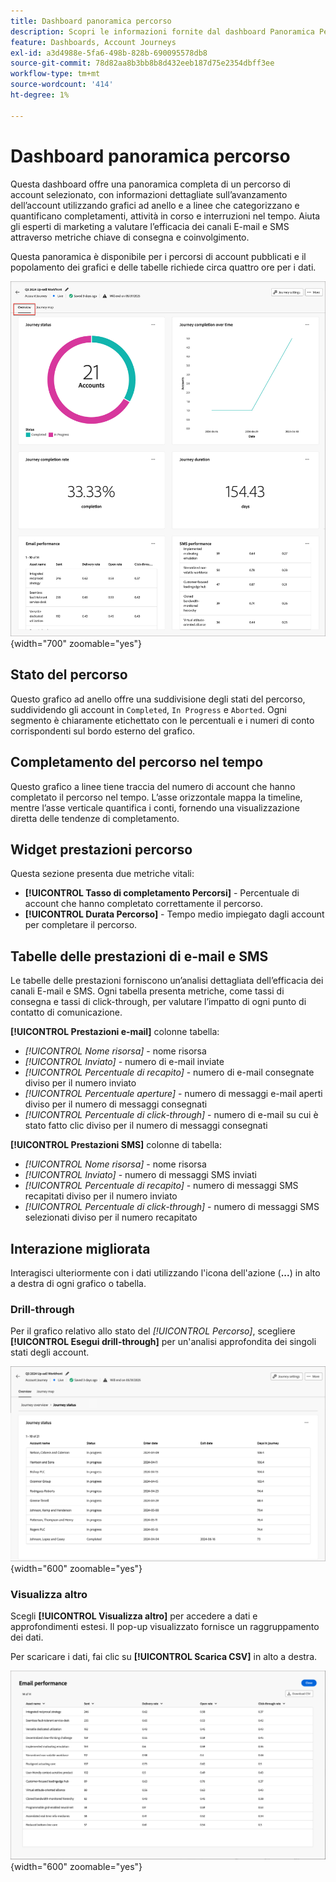 ```yaml
---
title: Dashboard panoramica percorso
description: Scopri le informazioni fornite dal dashboard Panoramica Percorso e come possono essere utili per monitorare e gestire la strategia di percorso dell’account.
feature: Dashboards, Account Journeys
exl-id: a3d4988e-5fa6-498b-828b-690095578db8
source-git-commit: 78d82aa8b3bb8b8d432eeb187d75e2354dbff3ee
workflow-type: tm+mt
source-wordcount: '414'
ht-degree: 1%

---
```


# Dashboard panoramica percorso

Questa dashboard offre una panoramica completa di un percorso di account selezionato, con informazioni dettagliate sull’avanzamento dell’account utilizzando grafici ad anello e a linee che categorizzano e quantificano completamenti, attività in corso e interruzioni nel tempo. Aiuta gli esperti di marketing a valutare l’efficacia dei canali E-mail e SMS attraverso metriche chiave di consegna e coinvolgimento.

Questa panoramica è disponibile per i percorsi di account pubblicati e il popolamento dei grafici e delle tabelle richiede circa quattro ore per i dati.

![Panoramica Percorso](./assets/journey-overview.png){width="700" zoomable="yes"}

## Stato del percorso

Questo grafico ad anello offre una suddivisione degli stati del percorso, suddividendo gli account in `Completed`, `In Progress` e `Aborted`. Ogni segmento è chiaramente etichettato con le percentuali e i numeri di conto corrispondenti sul bordo esterno del grafico.

## Completamento del percorso nel tempo

Questo grafico a linee tiene traccia del numero di account che hanno completato il percorso nel tempo. L’asse orizzontale mappa la timeline, mentre l’asse verticale quantifica i conti, fornendo una visualizzazione diretta delle tendenze di completamento.

## Widget prestazioni percorso

Questa sezione presenta due metriche vitali:

* **[!UICONTROL Tasso di completamento Percorsi]** - Percentuale di account che hanno completato correttamente il percorso.
* **[!UICONTROL Durata Percorso]** - Tempo medio impiegato dagli account per completare il percorso.

## Tabelle delle prestazioni di e-mail e SMS

Le tabelle delle prestazioni forniscono un’analisi dettagliata dell’efficacia dei canali E-mail e SMS. Ogni tabella presenta metriche, come tassi di consegna e tassi di click-through, per valutare l’impatto di ogni punto di contatto di comunicazione.

**[!UICONTROL Prestazioni e-mail]** colonne tabella:

* _[!UICONTROL Nome risorsa]_ - nome risorsa
* _[!UICONTROL Inviato]_ - numero di e-mail inviate
* _[!UICONTROL Percentuale di recapito]_ - numero di e-mail consegnate diviso per il numero inviato
* _[!UICONTROL Percentuale aperture]_ - numero di messaggi e-mail aperti diviso per il numero di messaggi consegnati
* _[!UICONTROL Percentuale di click-through]_ - numero di e-mail su cui è stato fatto clic diviso per il numero di messaggi consegnati

**[!UICONTROL Prestazioni SMS]** colonne di tabella:

* _[!UICONTROL Nome risorsa]_ - nome risorsa
* _[!UICONTROL Inviato]_ - numero di messaggi SMS inviati
* _[!UICONTROL Percentuale di recapito]_ - numero di messaggi SMS recapitati diviso per il numero inviato
* _[!UICONTROL Percentuale di click-through]_ - numero di messaggi SMS selezionati diviso per il numero recapitato
<!-- 
To generate a shareable PDF of your current view, click **[!UICONTROL Export]** at the top right of the page. -->

## Interazione migliorata

Interagisci ulteriormente con i dati utilizzando l&#39;icona dell&#39;azione (**...**) in alto a destra di ogni grafico o tabella.

### Drill-through

Per il grafico relativo allo stato del _[!UICONTROL Percorso]_, scegliere **[!UICONTROL Esegui drill-through]** per un&#39;analisi approfondita dei singoli stati degli account.

![Drill-through per i dati del grafico](./assets/journey-status-drill-through.png){width="600" zoomable="yes"}
<!--
The applied global filters are carried over to the view and displayed at the top. Click the _Filter_ icon at the top left to filter the data display by journey.-->

### Visualizza altro

Scegli **[!UICONTROL Visualizza altro]** per accedere a dati e approfondimenti estesi. Il pop-up visualizzato fornisce un raggruppamento dei dati.

Per scaricare i dati, fai clic su **[!UICONTROL Scarica CSV]** in alto a destra.

![Visualizza dati estesi](./assets/journey-email-performance-view-more.png){width="600" zoomable="yes"}
